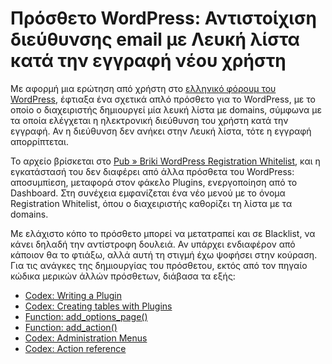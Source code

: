 <!-- -
Title: Πρόσθετο WordPress: Αντιστοίχιση διεύθυνσης email με Λευκή λίστα κατά την εγγραφή νέου χρήστη
First Published: 2011-04-15
- -->

Πρόσθετο WordPress: Αντιστοίχιση διεύθυνσης email με Λευκή λίστα κατά την εγγραφή νέου χρήστη
=============================================================================================

Με αφορμή μια ερώτηση από χρήστη στο [ελληνικό φόρουμ του WordPress](http://www.wordpress.gr/forum/thread-779.html), 
έφτιαξα ένα σχετικά απλό πρόσθετο για το WordPress, με το οποίο ο διαχειριστής 
δημιουργεί μία λευκή λίστα με domains, σύμφωνα με τα οποία ελέγχεται η 
ηλεκτρονική διεύθυνση του χρήστη κατά την εγγραφή. Αν η διεύθυνση δεν ανήκει 
στην Λευκή λίστα, τότε η εγγραφή απορρίπτεται.

Το αρχείο βρίσκεται στο <a href="/pub/briki-wp-registration-whitelist/">Pub » Briki WordPress Registration Whitelist</a>, και η εγκατάστασή του δεν διαφέρει από άλλα πρόσθετα του WordPress: αποσυμπίεση, μεταφορά στον φάκελο Plugins, ενεργοποίηση από το Dashboard. Στη συνέχεια εμφανίζεται ένα νέο μενού με το όνομα Registration Whitelist, όπου ο διαχειριστής καθορίζει τη λίστα με τα domains.

Με ελάχιστο κόπο το πρόσθετο μπορεί να μετατραπεί και σε Blacklist, να κάνει δηλαδή την αντίστροφη δουλειά. Αν υπάρχει ενδιαφέρον από κάποιον θα το φτιάξω, αλλά αυτή τη στιγμή έχω ψοφήσει στην κούραση. Για τις ανάγκες της δημιουργίας του πρόσθετου, εκτός από τον πηγαίο κώδικα μερικών άλλών πρόσθετων, διάβασα τα εξής:
<ul><li><a href="http://codex.wordpress.org/Writing_a_Plugin">Codex: Writing a Plugin</a></li>
<li><a href="http://codex.wordpress.org/Creating_Tables_with_Plugins">Codex: Creating tables with Plugins</a></li>
<li><a href="http://codex.wordpress.org/Function_Reference/add_options_page">Function: add_options_page()</a></li>
<li><a href="http://codex.wordpress.org/Function_Reference/add_action">Function: add_action()</a></li>
<li><a href="http://codex.wordpress.org/Administration_Menus">Codex: Administration Menus</a></li>
<li><a href="http://codex.wordpress.org/Plugin_API/Action_Reference">Codex: Action reference</a></li></ul>
